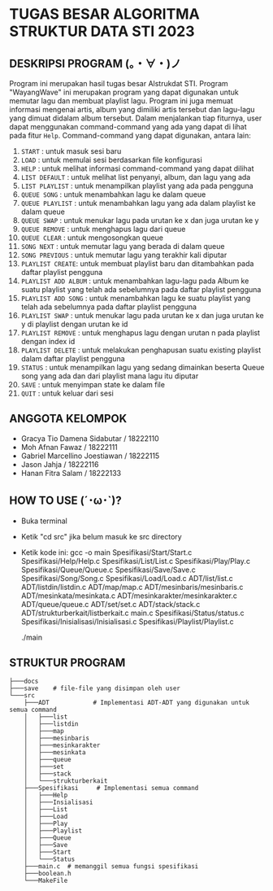 # TUGAS BESAR ALGORITMA STRUKTUR DATA STI 2023
## DESKRIPSI PROGRAM (。・∀・)ノ
Program ini merupakan hasil tugas besar Alstrukdat STI. Program "WayangWave" ini merupakan program yang dapat digunakan untuk memutar lagu dan membuat playlist lagu. Program ini juga memuat informasi mengenai artis, album yang dimiliki artis tersebut dan lagu-lagu yang dimuat didalam album tersebut. Dalam menjalankan tiap fiturnya, user dapat menggunakan command-command yang ada yang dapat di lihat pada fitur `Help`. 
Command-command yang dapat digunakan, antara lain:
1. `START` : untuk masuk sesi baru
2. `LOAD` : untuk memulai sesi berdasarkan file konfigurasi
3. `HELP` : untuk melihat informasi command-command yang dapat dilihat
4. `LIST DEFAULT` : untuk melihat list penyanyi, album, dan lagu yang ada
5. `LIST PLAYLIST` : untuk menampilkan playlist yang ada pada pengguna
6. `QUEUE SONG` : untuk menambahkan lagu ke dalam queue
7. `QUEUE PLAYLIST` : untuk menambahkan lagu yang ada dalam playlist ke dalam queue
8. `QUEUE SWAP` <x> <y> : untuk menukar lagu pada urutan ke x dan juga urutan ke y
9. `QUEUE REMOVE` <id> : untuk menghapus lagu dari queue
10. `QUEUE CLEAR` : untuk mengosongkan queue
11. `SONG NEXT` : untuk memutar lagu yang berada di dalam queue
12. `SONG PREVIOUS` : untuk memutar lagu yang terakhir kali diputar
13. `PLAYLIST CREATE`: untuk membuat playlist baru dan ditambahkan pada daftar playlist pengguna
14. `PLAYLIST ADD ALBUM` : untuk menambahkan lagu-lagu pada Album ke suatu playlist yang telah ada sebelumnya pada daftar playlist pengguna
15. `PLAYLIST ADD SONG` : untuk menambahkan lagu ke suatu playlist yang telah ada sebelumnya pada daftar playlist pengguna
16. `PLAYLIST SWAP` <x> <y> : untuk menukar lagu pada urutan ke x dan juga urutan ke y di playlist dengan urutan ke id
17. `PLAYLIST REMOVE` <id> <n> : untuk menghapus lagu dengan urutan n pada playlist dengan index id
18. `PLAYLIST DELETE` : untuk melakukan penghapusan suatu existing playlist dalam daftar playlist pengguna
19. `STATUS` : untuk menampilkan lagu yang sedang dimainkan beserta Queue song yang ada dan dari playlist mana lagu itu diputar
20. `SAVE` <filename> : untuk menyimpan state ke dalam file
21. `QUIT` : untuk keluar dari sesi

## ANGGOTA KELOMPOK 
- Gracya Tio Damena Sidabutar / 18222110
- Moh Afnan Fawaz / 18222111
- Gabriel Marcellino Joestiawan / 18222115
- Jason Jahja / 18222116
- Hanan Fitra Salam / 18222133

## HOW TO USE (´･ω･`)?
- Buka terminal
- Ketik "cd src" jika belum masuk ke src directory
- Ketik kode ini:
    gcc -o main Spesifikasi/Start/Start.c Spesifikasi/Help/Help.c Spesifikasi/List/List.c Spesifikasi/Play/Play.c Spesifikasi/Queue/Queue.c Spesifikasi/Save/Save.c Spesifikasi/Song/Song.c Spesifikasi/Load/Load.c ADT/list/list.c ADT/listdin/listdin.c ADT/map/map.c ADT/mesinbaris/mesinbaris.c ADT/mesinkata/mesinkata.c ADT/mesinkarakter/mesinkarakter.c ADT/queue/queue.c ADT/set/set.c ADT/stack/stack.c ADT/strukturberkait/listberkait.c main.c Spesifikasi/Status/status.c Spesifikasi/Inisialisasi/Inisialisasi.c Spesifikasi/Playlist/Playlist.c

    ./main


## STRUKTUR PROGRAM
```
├───docs
├───save    # file-file yang disimpan oleh user
└───src
    ├───ADT            # Implementasi ADT-ADT yang digunakan untuk semua command
    │   ├───list
    │   ├───listdin
    │   ├───map
    │   ├───mesinbaris
    │   ├───mesinkarakter
    │   ├───mesinkata
    │   ├───queue
    │   ├───set
    │   ├───stack
    │   └───strukturberkait
    ├───Spesifikasi     # Implementasi semua command
    │   ├───Help
    │   ├───Insialisasi
    │   ├───List
    │   ├───Load
    │   ├───Play
    │   ├───Playlist
    │   ├───Queue
    │   ├───Save
    │   ├───Start
    │   └───Status
    ├───main.c  # memanggil semua fungsi spesifikasi
    ├───boolean.h
    └───MakeFile
```
